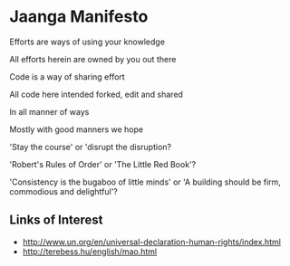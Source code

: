 Jaanga Manifesto
===

Efforts are ways of using your knowledge

All efforts herein are owned by you out there

Code is a way of sharing effort

All code here intended forked, edit and shared

In all manner of ways

Mostly with good manners we hope


'Stay the course' or 'disrupt the disruption?

'Robert's Rules of Order' or 'The Little Red Book'?

'Consistency is the bugaboo of little minds' or 'A building should be firm, commodious and delightful'?


## Links of Interest


* http://www.un.org/en/universal-declaration-human-rights/index.html
* http://terebess.hu/english/mao.html